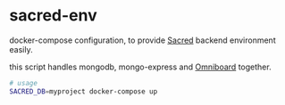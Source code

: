 # sacred-env

docker-compose configuration, to provide [Sacred](https://github.com/IDSIA/sacred) backend environment easily.

this script handles mongodb, mongo-express and [Omniboard](https://github.com/vivekratnavel/omniboard) together.

```sh
# usage
SACRED_DB=myproject docker-compose up
```
